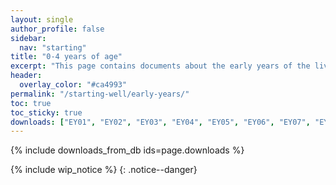 ```yaml
---
layout: single
author_profile: false
sidebar:
  nav: "starting"
title: "0-4 years of age"
excerpt: "This page contains documents about the early years of the lives of children living in West Sussex."
header:
  overlay_color: "#ca4993"
permalink: "/starting-well/early-years/"
toc: true
toc_sticky: true
downloads: ["EY01", "EY02", "EY03", "EY04", "EY05", "EY06", "EY07", "EY08", "EY09", "EY10", "EY11"]
---
```


{% include downloads_from_db ids=page.downloads %}

{% include wip_notice %}
{: .notice--danger}
